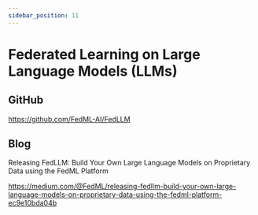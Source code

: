 ```yaml
---
sidebar_position: 11
---
```


# Federated Learning on Large Language Models (LLMs)

## GitHub
https://github.com/FedML-AI/FedLLM

## Blog
Releasing FedLLM: Build Your Own Large Language Models on Proprietary Data using the FedML Platform

https://medium.com/@FedML/releasing-fedllm-build-your-own-large-language-models-on-proprietary-data-using-the-fedml-platform-ec9e10bda04b